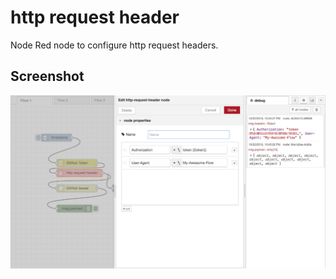 # http request header

Node Red node to configure http request headers.

Screenshot
----------

![Screenshot](screenshot.jpg)

[Node-RED]:  http://nodered.org/